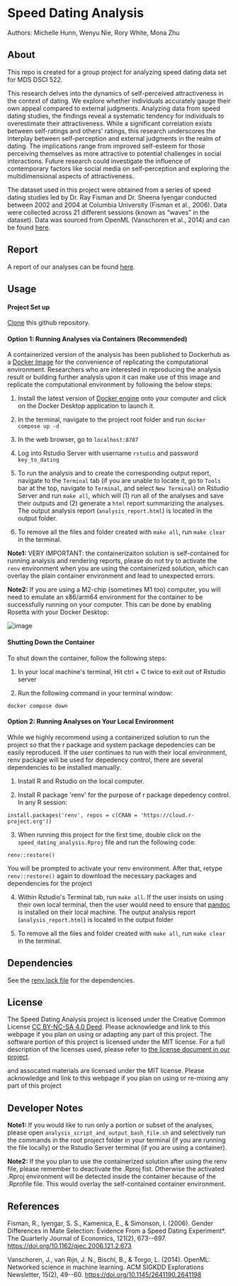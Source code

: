 # Speed Dating Analysis

Authors: Michelle Hunn, Wenyu Nie, Rory White, Mona Zhu

## About

This repo is created for a group project for analyzing speed dating data set for MDS DSCI 522.

This research delves into the dynamics of self-perceived attractiveness in the context of dating. We explore whether individuals accurately gauge their own appeal compared to external judgments. Analyzing data from speed dating studies, the findings reveal a systematic tendency for individuals to overestimate their attractiveness. While a significant correlation exists between self-ratings and others' ratings, this research underscores the interplay between self-perception and external judgments in the realm of dating. The implications range from improved self-esteem for those perceiving themselves as more attractive to potential challenges in social interactions. Future research could investigate the influence of contemporary factors like social media on self-perception and exploring the multidimensional aspects of attractiveness.

The dataset used in this project were obtained from a series of speed dating studies led by Dr. Ray Fisman and Dr. Sheena Iyengar conducted between 2002 and 2004 at Columbia University (Fisman et al., 2006). Data were collected across 21 different sessions (known as “waves” in the dataset). Data was sourced from OpenML (Vanschoren et al., 2014) and can be found [here](http://www.stat.columbia.edu/~gelman/arm/examples/speed.dating/).

## Report

A report of our analyses can be found [here](https://ubc-mds.github.io/speed_dating_analysis/output/analysis_report.html).

## Usage

#### Project Set up

[Clone](https://docs.github.com/en/repositories/creating-and-managing-repositories/cloning-a-repository) this github repository.

#### Option 1: Running Analyses via Containers (Recommended)

A containerized version of the analysis has been published to Dockerhub as a [Docker Image](https://hub.docker.com/repository/docker/wenyunie/dsci522-rocker-speed-dating/general) for the convenience of replicating the computational environment. Researchers who are interested in reproducing the analysis result or building further analysis upon it can make use of this image and replicate the computational environment by following the below steps:

1. Install the latest version of [Docker engine](https://www.docker.com/get-started/) onto your computer and click on the Docker Desktop application to launch it.

2. In the terminal, navigate to the project root folder and run `docker compose up -d`

3. In the web browser, go to `localhost:8787`

4. Log into Rstudio Server with username `rstudio` and password `key_to_dating`

5. To run the analysis and to create the corresponding output report, navigate to the `Terminal` tab (if you are unable to locate it, go to `Tools` bar at the top, navigate to `Terminal`, and select `New Terminal`) on Rstudio Server and run `make all`, which will (1) run all of the analyses and save their outputs and (2) generate a `html` report summarizing the analyses. The output analysis report (`analysis_report.html`) is located in the output folder.

6. To remove all the files and folder created with `make all`, run `make clear` in the terminal.

**Note1:** VERY IMPORTANT: the containerizaiton solution is self-contained for running analysis and rendering reports, please do not try to activate the `renv` environment when you are using the containerized solution, which can overlay the plain container environment and lead to unexpected errors.

**Note2:** If you are using a M2-chip (sometimes M1 too) computer, you will need to emulate an x86/arm64 environment for the container to be successfully running on your computer. This can be done by enabling Rosetta with your Docker Desktop:

![image](https://github.com/UBC-MDS/speed_dating_analysis/assets/143786716/2b569b13-1f6d-4b5c-94bb-2ac38969fd17)


#### Shutting Down the Container

To shut down the container, follow the following steps:

1. In your local machine's terminal, Hit ctrl + C twice to exit out of Rstudio server

2. Run the following command in your terminal window:

```
docker compose down
```

#### Option 2: Running Analyses on Your Local Environment

While we highly recommend using a containerized solution to run the project so that the r package and system package depedencies can be easily reproduced. If the user continues to run with their local environment, renv package will be used for depedency control, there are several dependencies to be installed manually.

1. Install R and Rstudio on the local computer.

2. Install R package 'renv' for the purpose of r package depedency control. In any R session:
   
```
install.packages('renv', repos = c(CRAN = 'https://cloud.r-project.org'))
```

3. When running this project for the first time, double click on the `speed_dating_analysis.Rproj` file and run the following code:

```
renv::restore()
```

You will be prompted to activate your renv environment. After that, retype `renv::restore()` again to download the necessary packages and dependencies for the project

4. Within Rstudio's Terminal tab, run `make all`.  If the user insists on using their own local terminal, then the user would need to ensure that [pandoc](https://pandoc.org/installing.html) is installed on their local machine. The output analysis report (`analysis_report.html`) is located in the output folder

5. To remove all the files and folder created with `make all`, run `make clear` in the terminal.


## Dependencies
See the [renv.lock file](https://github.com/UBC-MDS/speed_dating_analysis/blob/main/renv.lock) for the dependencies.

## License

The Speed Dating Analysis project is licensed under the Creative Common License [CC BY-NC-SA 4.0 Deed](https://creativecommons.org/licenses/by-nc-sa/4.0/). Please acknowledge and link to this webpage if you plan on using or adapting any part of this project. The software portion of this project is licensed under the MIT license. For a full description of the licenses used, please refer to [the license document in our project](https://github.com/wenyunie/speed_dating_analysis/blob/main/LICENSE).

and assocated materials are licensed under the MIT license. Please acknowledge and link to this webpage if you plan on using or re-mixing any part of this project

## Developer Notes

**Note1:** If you would like to run only a portion or subset of the analyses, please open `analysis_script_and_output_bash_file.sh` and selectively run the commands in the root project folder in your terminal (if you are running the file locally) or the Rstudio Server terminal (if you are using a container).

**Note2:** If the you plan to use the containerized solution after using the renv file, please remember to deactivate the .Rproj fist. Otherwise the activated .Rproj environment will be detected inside the container because of the .Rprofile file. This would overlay the self-contained container environment.

## References

Fisman, R., Iyengar, S. S., Kamenica, E., & Simonson, I. (2006). Gender Differences in Mate Selection: Evidence From a Speed Dating Experiment\*. The Quarterly Journal of Economics, 121(2), 673--697. <https://doi.org/10.1162/qjec.2006.121.2.673>

Vanschoren, J., van Rijn, J. N., Bischl, B., & Torgo, L. (2014). OpenML: Networked science in machine learning. ACM SIGKDD Explorations Newsletter, 15(2), 49--60. <https://doi.org/10.1145/2641190.2641198>